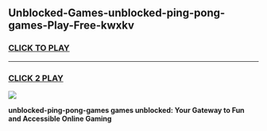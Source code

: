 
## Unblocked-Games-unblocked-ping-pong-games-Play-Free-kwxkv
<h3>
<a href="https://premium76.site?title=unblocked-ping-pong-games&ref=17A">CLICK TO PLAY</a></h3>
<hr>

<h3>
<a href="https://premium76.site?title=unblocked-ping-pong-games&ref=17A">CLICK 2 PLAY</a>
  
</h3>

<a href="https://premium76.site?title=unblocked-ping-pong-games&ref=17A"><img src="https://clearcache.store/games.png"></a>


**unblocked-ping-pong-games games unblocked: Your Gateway to Fun and Accessible Online Gaming**
